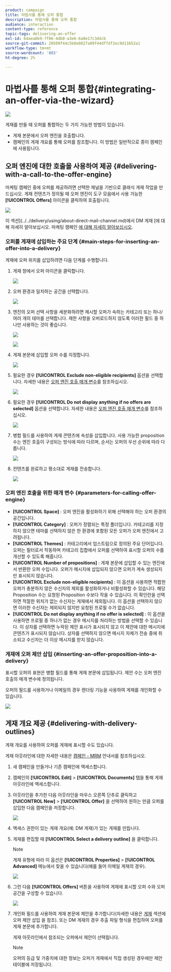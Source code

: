 ```yaml
---
product: campaign
title: 마법사를 통해 오퍼 통합
description: 마법사를 통해 오퍼 통합
audience: interaction
content-type: reference
topic-tags: delivering-an-offer
exl-id: 64aea8b9-7f06-4db0-a3e6-6a0e17c3ddcb
source-git-commit: 20509f44c5b8e0827a09f44dffdf2ec9d11652a1
workflow-type: tm+mt
source-wordcount: '803'
ht-degree: 2%

---
```


# 마법사를 통해 오퍼 통합{#integrating-an-offer-via-the-wizard}

![](../../assets/v7-only.svg)

게재를 만들 때 오퍼를 통합하는 두 가지 가능한 방법이 있습니다.

* 게재 본문에서 오퍼 엔진을 호출합니다.
* 캠페인의 게재 개요를 통해 오퍼를 참조합니다. 이 방법은 일반적으로 종이 캠페인에 사용됩니다.

## 오퍼 엔진에 대한 호출을 사용하여 제공 {#delivering-with-a-call-to-the-offer-engine}

마케팅 캠페인 중에 오퍼를 제공하려면 선택한 채널을 기반으로 클래식 게재 작업을 만드십시오. 게재 컨텐츠가 정의될 때 오퍼 엔진이 도구 모음에서 사용 가능한 **[!UICONTROL Offers]** 아이콘을 클릭하여 호출됩니다.

![](assets/offer_delivery_009.png)

이 섹션](../../delivery/using/about-direct-mail-channel.md)에서 DM 게재 [에 대해 자세히 알아보십시오. 마케팅 캠페인 [에 대해 자세히 알아보십시오](../../campaign/using/setting-up-marketing-campaigns.md).

### 오퍼를 게재에 삽입하는 주요 단계 {#main-steps-for-inserting-an-offer-into-a-delivery}

게재에 오퍼 위치를 삽입하려면 다음 단계를 수행합니다.

1. 게재 창에서 오퍼 아이콘을 클릭합니다.

   ![](assets/offer_delivery_001.png)

1. 오퍼 환경과 일치하는 공간을 선택합니다.

   ![](assets/offer_delivery_002.png)

1. 엔진의 오퍼 선택 사항을 세분화하려면 제시할 오퍼가 속하는 카테고리 또는 하나/여러 개의 테마를 선택합니다. 제한 사항을 오버로드하지 않도록 이러한 필드 중 하나만 사용하는 것이 좋습니다.

   ![](assets/offer_delivery_003.png)

   ![](assets/offer_delivery_004.png)

1. 게재 본문에 삽입할 오퍼 수를 지정합니다.

   ![](assets/offer_delivery_005.png)

1. 필요한 경우 **[!UICONTROL Exclude non-eligible recipients]** 옵션을 선택합니다. 자세한 내용은 [오퍼 엔진 호출 매개 변수](#parameters-for-calling-offer-engine)를 참조하십시오.

   ![](assets/offer_delivery_006.png)

1. 필요한 경우 **[!UICONTROL Do not display anything if no offers are selected]** 옵션을 선택합니다. 자세한 내용은 [오퍼 엔진 호출 매개 변수](#parameters-for-calling-offer-engine)를 참조하십시오.

   ![](assets/offer_delivery_007.png)

1. 병합 필드를 사용하여 게재 콘텐츠에 속성을 삽입합니다. 사용 가능한 proposition 수는 엔진 호출이 구성되는 방식에 따라 다르며, 순서는 오퍼의 우선 순위에 따라 다릅니다.

   ![](assets/offer_delivery_008.png)

1. 컨텐츠를 완료하고 평소대로 게재를 전송합니다.

   ![](assets/offer_delivery_010.png)

### 오퍼 엔진 호출을 위한 매개 변수 {#parameters-for-calling-offer-engine}

* **[!UICONTROL Space]** : 오퍼 엔진을 활성화하기 위해 선택해야 하는 오퍼 환경의 공간입니다.
* **[!UICONTROL Category]** : 오퍼가 정렬되는 특정 폴더입니다. 카테고리를 지정하지 않으면 테마를 선택하지 않은 한 환경에 포함된 모든 오퍼가 오퍼 엔진에서 고려됩니다.
* **[!UICONTROL Themes]** : 카테고리에서 업스트림으로 정의된 주요 단어입니다. 오퍼는 필터로서 작동하며 카테고리 집합에서 오퍼를 선택하여 표시할 오퍼의 수를 개선할 수 있도록 해줍니다.
* **[!UICONTROL Number of propositions]** : 게재 본문에 삽입할 수 있는 엔진에서 반환한 오퍼 수입니다. 오퍼가 메시지에 삽입되지 않으면 오퍼가 계속 생성되지만 표시되지 않습니다.
* **[!UICONTROL Exclude non-eligible recipients]** : 이 옵션을 사용하면 적합한 오퍼가 충분하지 않은 수신자의 제외를 활성화하거나 비활성화할 수 있습니다. 해당 Proposition 수는 요청된 Proposition 수보다 작을 수 있습니다. 이 확인란을 선택하면 적절한 위치가 없는 수신자는 게재에서 제외됩니다. 이 옵션을 선택하지 않으면 이러한 수신자는 제외되지 않지만 요청된 프로필 수가 없습니다.
* **[!UICONTROL Do not display anything if no offer is selected]** : 이 옵션을 사용하면 프로필 중 하나가 없는 경우 메시지를 처리하는 방법을 선택할 수 있습니다. 이 상자를 선택하면 누락된 제안 표시가 표시되지 않고 이 제안에 대한 메시지에 콘텐츠가 표시되지 않습니다. 상자를 선택하지 않으면 메시지 자체가 전송 중에 취소되고 수신자는 더 이상 메시지를 받지 않습니다.

### 게재에 오퍼 제안 삽입 {#inserting-an-offer-proposition-into-a-delivery}

표시할 오퍼의 표현은 병합 필드를 통해 게재 본문에 삽입됩니다. 제안 수는 오퍼 엔진 호출의 매개 변수에 정의됩니다.

오퍼의 필드를 사용하거나 이메일의 경우 렌더링 기능을 사용하여 게재를 개인화할 수 있습니다.

![](assets/offer_delivery_011.png)

## 게재 개요 제공 {#delivering-with-delivery-outlines}

게재 개요를 사용하여 오퍼를 게재에 표시할 수도 있습니다.

게재 아웃라인에 대한 자세한 내용은 [캠페인 - MRM](../../campaign/using/marketing-campaign-deliveries.md#associating-and-structuring-resources-linked-via-a-delivery-outline) 안내서를 참조하십시오.

1. 새 캠페인을 만들거나 기존 캠페인에 액세스합니다.
1. 캠페인의 **[!UICONTROL Edit]** > **[!UICONTROL Documents]** 탭을 통해 게재 아웃라인에 액세스합니다.
1. 아웃라인을 추가한 다음 아웃라인을 마우스 오른쪽 단추로 클릭하고 **[!UICONTROL New]** > **[!UICONTROL Offer]** 을 선택하여 원하는 만큼 오퍼를 삽입한 다음 캠페인을 저장합니다.

   ![](assets/int_compo_offre1.png)

1. 액세스 권한이 있는 게재 개요(예: DM 게재)가 있는 게재를 만듭니다.
1. 게재를 편집할 때 **[!UICONTROL Select a delivery outline]** 을 클릭합니다.

   >[!NOTE]
   >
   >게재 유형에 따라 이 옵션은 **[!UICONTROL Properties]** > **[!UICONTROL Advanced]** 메뉴에서 찾을 수 있습니다(예를 들어 이메일 게재의 경우).

   ![](assets/int_compo_offre2.png)

1. 그런 다음 **[!UICONTROL Offers]** 버튼을 사용하여 게재에 표시할 오퍼 수와 오퍼 공간을 구성할 수 있습니다.

   ![](assets/int_compo_offre3.png)

1. 개인화 필드를 사용하여 게재 본문에 제안을 추가합니다(자세한 내용은 [게재](#inserting-an-offer-proposition-into-a-delivery) 섹션에 오퍼 제안 삽입 을 참조). 또는 DM 게재의 경우 추출 파일 형식을 편집하여 오퍼를 게재 본문에 추가합니다.

   게재 아웃라인에서 참조되는 오퍼에서 제안이 선택됩니다.

   >[!NOTE]
   >
   >오퍼의 등급 및 가중치에 대한 정보는 오퍼가 게재에서 직접 생성된 경우에만 제안 테이블에 저장됩니다.
